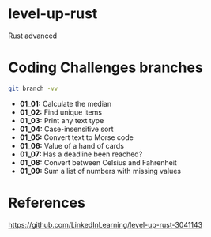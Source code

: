 # level-up-rust
Rust advanced 

# Coding Challenges branches
```sh
git branch -vv
```
- **01_01:** Calculate the median
- **01_02:** Find unique items
- **01_03:** Print any text type
- **01_04:** Case-insensitive sort
- **01_05:** Convert text to Morse code
- **01_06:** Value of a hand of cards
- **01_07:** Has a deadline been reached?
- **01_08:** Convert between Celsius and Fahrenheit
- **01_09:** Sum a list of numbers with missing values

# References
https://github.com/LinkedInLearning/level-up-rust-3041143

